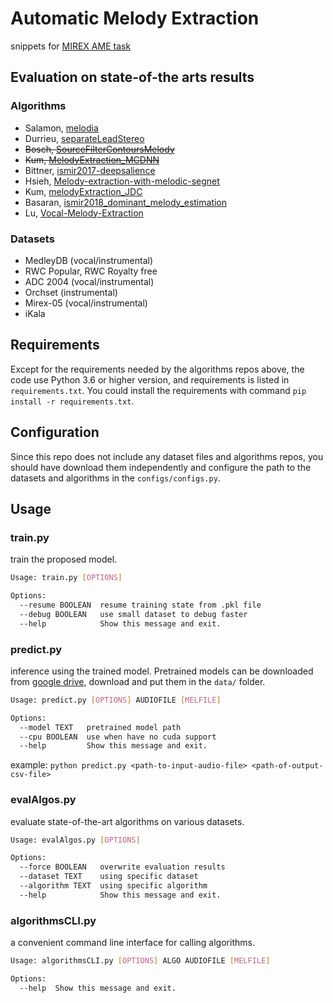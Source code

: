 # Automatic Melody Extraction

snippets for [MIREX AME task](https://www.music-ir.org/mirex/wiki/2018:Audio_Melody_Extraction)

## Evaluation on state-of-the arts results

### Algorithms

- Salamon, [melodia](https://github.com/justinsalamon/audio_to_midi_melodia)
- Durrieu, [separateLeadStereo](https://github.com/HENDRIX-ZT2/separateLeadStereo)
- ~~Bosch, [SourceFilterContoursMelody](https://github.com/juanjobosch/SourceFilterContoursMelody)~~
- ~~Kum, [MelodyExtraction_MCDNN](https://github.com/keums/MelodyExtraction_MCDNN)~~
- Bittner, [ismir2017-deepsalience](https://github.com/rabitt/ismir2017-deepsalience)
- Hsieh, [Melody-extraction-with-melodic-segnet](https://github.com/bill317996/Melody-extraction-with-melodic-segnet)
- Kum, [melodyExtraction_JDC](https://github.com/keums/melodyExtraction_JDC)
- Basaran, [ismir2018_dominant_melody_estimation](https://github.com/dogacbasaran/ismir2018_dominant_melody_estimation)
- Lu, [Vocal-Melody-Extraction](https://github.com/s603122001/Vocal-Melody-Extraction)

### Datasets

- MedleyDB (vocal/instrumental)
- RWC Popular, RWC Royalty free
- ADC 2004 (vocal/instrumental)
- Orchset (instrumental)
- Mirex-05 (vocal/instrumental)
- iKala

## Requirements

Except for the requirements needed by the algorithms repos above, the code use Python 3.6 or higher version, and requirements is listed in `requirements.txt`. You could install the requirements with command `pip install -r requirements.txt`.

## Configuration

Since this repo does not include any dataset files and algorithms repos, you should have download them independently and configure the path to the datasets and algorithms in the `configs/configs.py`.

## Usage

### train.py

train the proposed model.

```sh
Usage: train.py [OPTIONS]

Options:
  --resume BOOLEAN  resume training state from .pkl file
  --debug BOOLEAN   use small dataset to debug faster
  --help            Show this message and exit.
```

### predict.py

inference using the trained model. Pretrained models can be downloaded from [google drive](https://drive.google.com/open?id=1TScpMr2sTsushiqB_3k0ILySLGzJSN0W), download and put them in the `data/` folder.

```sh
Usage: predict.py [OPTIONS] AUDIOFILE [MELFILE]

Options:
  --model TEXT   pretrained model path
  --cpu BOOLEAN  use when have no cuda support
  --help         Show this message and exit.
```

example: `python predict.py <path-to-input-audio-file> <path-of-output-csv-file>`

### evalAlgos.py

evaluate state-of-the-art algorithms on various datasets.

```sh
Usage: evalAlgos.py [OPTIONS]

Options:
  --force BOOLEAN   overwrite evaluation results
  --dataset TEXT    using specific dataset
  --algorithm TEXT  using specific algorithm
  --help            Show this message and exit.
```

### algorithmsCLI.py

a convenient command line interface for calling algorithms.

```sh
Usage: algorithmsCLI.py [OPTIONS] ALGO AUDIOFILE [MELFILE]

Options:
  --help  Show this message and exit.
```
